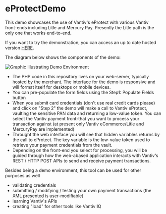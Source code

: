 # eProtectDemo
This demo showcases the use of Vantiv's eProtect with various Vantiv front-ends including Litle and Mercury Pay. Presently the Litle path is the only one that works end-to-end.

If you want to try the demonstration, you can access an up to date hosted version  [HERE](https://e42fb64d.servage-customer.net/eprotect/). 

The diagram below shows the components of the demo:

![Graphic Illustrating Demo Environment](https://raw.githubusercontent.com/VantivLabs/eProtectDemo/master/images/demo_environment.PNG "Demo Environment")

* The PHP code in this repository lives on your web-server, typically hosted by the merchant. The interface for the demo is responsive and will format itself for desktops or mobile devices.
* You can pre-populate the form fields using the Step1: Populate Fields button
* When you submit card credentials (don't use real credit cards please) and click on "Step 2" the demo will make a call to Vantiv eProtect, vaulting the sensitive PAN data and returning a low-value token. You can select the Vantiv payment front-that you want to process your transaction against (at present only Vantiv eCommerce/Litle and MercuryPay are implemented)
* Throught the web interface you will see that hidden variables returns by the call to eProtect. The key variable is the low-value token used to retrieve your payment credentials from the vault.
* Depending on the front-end you select for processing, you will be guided through how the web-abased application interacts with Vantiv's REST / HTTP POST APIs to send and receive payment transactions.

Besides being a demo environment, this tool can be used for other purposes as well

* validating credentials
* submitting / modifying / testing your own payment transactions (the XML presented is user-modifiable)
* learning Vantiv's APIs
* creating "load" for other tools like Vantiv IQ
